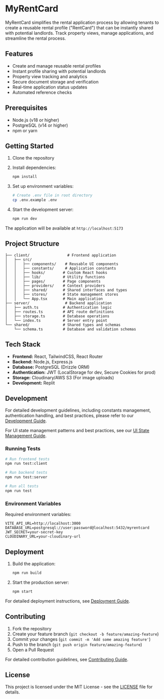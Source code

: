 # MyRentCard

MyRentCard simplifies the rental application process by allowing tenants to create a reusable rental profile ("RentCard") that can be instantly shared with potential landlords. Track property views, manage applications, and streamline the rental process.

## Features

- Create and manage reusable rental profiles
- Instant profile sharing with potential landlords
- Property view tracking and analytics
- Secure document storage and verification
- Real-time application status updates
- Automated reference checks

## Prerequisites

- Node.js (v18 or higher)
- PostgreSQL (v14 or higher)
- npm or yarn

## Getting Started

1. Clone the repository
2. Install dependencies:
   ```bash
   npm install
   ```

3. Set up environment variables:
   ```bash
   # Create .env file in root directory
   cp .env.example .env
   ```

4. Start the development server:
   ```bash
   npm run dev
   ```

The application will be available at `http://localhost:5173`

## Project Structure

```
├── client/                 # Frontend application
│   ├── src/
│   │   ├── components/    # Reusable UI components
│   │   ├── constants/     # Application constants
│   │   ├── hooks/        # Custom React hooks
│   │   ├── lib/          # Utility functions
│   │   ├── pages/        # Page components
│   │   ├── providers/    # Context providers
│   │   ├── shared/       # Shared interfaces and types
│   │   ├── stores/       # State management stores
│   │   └── App.tsx       # Main application
├── server/                # Backend application
│   ├── auth.ts           # Authentication logic
│   ├── routes.ts         # API route definitions
│   ├── storage.ts        # Database operations
│   └── index.ts          # Server entry point
└── shared/               # Shared types and schemas
    └── schema.ts         # Database and validation schemas
```

## Tech Stack

- **Frontend:** React, TailwindCSS, React Router
- **Backend:** Node.js, Express.js
- **Database:** PostgreSQL (Drizzle ORM)
- **Authentication:** JWT (LocalStorage for dev, Secure Cookies for prod)
- **Storage:** Cloudinary/AWS S3 (For image uploads)
- **Development:** Replit

## Development

For detailed development guidelines, including constants management, authentication handling, and best practices, please refer to our [Development Guide](DEVELOPMENT.md).

For UI state management patterns and best practices, see our [UI State Management Guide](UI_STATE.md).

### Running Tests

```bash
# Run frontend tests
npm run test:client

# Run backend tests
npm run test:server

# Run all tests
npm run test
```

### Environment Variables

Required environment variables:

```
VITE_API_URL=http://localhost:3000
DATABASE_URL=postgresql://user:password@localhost:5432/myrentcard
JWT_SECRET=your-secret-key
CLOUDINARY_URL=your-cloudinary-url
```

## Deployment

1. Build the application:
   ```bash
   npm run build
   ```

2. Start the production server:
   ```bash
   npm start
   ```

For detailed deployment instructions, see [Deployment Guide](DEPLOYMENT.md).

## Contributing

1. Fork the repository
2. Create your feature branch (`git checkout -b feature/amazing-feature`)
3. Commit your changes (`git commit -m 'Add some amazing feature'`)
4. Push to the branch (`git push origin feature/amazing-feature`)
5. Open a Pull Request

For detailed contribution guidelines, see [Contributing Guide](CONTRIBUTING.md).

## License

This project is licensed under the MIT License - see the [LICENSE](LICENSE) file for details.